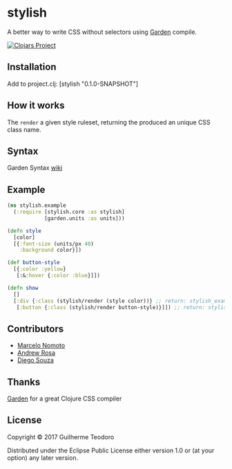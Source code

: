 # stylish

A better way to write CSS without selectors using [Garden](https://github.com/noprompt/garden) compile.

[![Clojars Project](https://img.shields.io/clojars/v/stylish.svg)](https://clojars.org/stylish)

## Installation

Add to project.clj: [stylish "0.1.0-SNAPSHOT"]

## How it works

The `render` a given style ruleset, returning the produced an unique CSS class name.

## Syntax 

Garden Syntax [wiki](https://github.com/noprompt/garden/wiki/Syntax)

## Example

```clojure
(ns stylish.example
  (:require [stylish.core :as stylish]
            [garden.units :as units]))

(defn style
  [color]
  [{:font-size (units/px 40)
    :background color}])

(def button-style
  [{:color :yellow}
   [:&:hover {:color :blue}]])

(defn show
  []
  [:div {:class (stylish/render (style color))} ;; return: stylish_example-style-1
   [:button {:class (stylish/render button-style)}]]) ;; return: stylish_example-button-style-1
```

## Contributors

- [Marcelo Nomoto](https://github.com/mynomoto)
- [Andrew Rosa](https://github.com/andrewhr)
- [Diego Souza](https://github.com/dgvncsz0f)

## Thanks

[Garden](https://github.com/noprompt/garden/) for a great Clojure CSS compiler

## License

Copyright © 2017 Guilherme Teodoro

Distributed under the Eclipse Public License either version 1.0 or (at your option) any later version.
